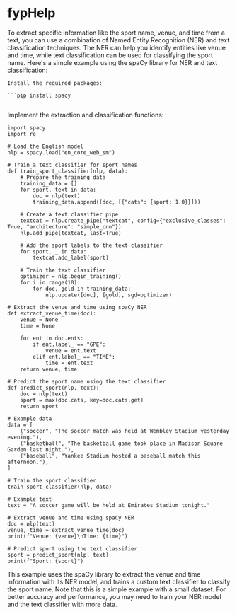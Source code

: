 # fypHelp

To extract specific information like the sport name, venue, and time from a text, you can use a combination of Named Entity Recognition (NER) and text classification techniques. The NER can help you identify entities like venue and time, while text classification can be used for classifying the sport name. Here's a simple example using the spaCy library for NER and text classification:

    Install the required packages:
    
    ```pip install spacy
```python -m spacy download en_core_web_sm
```

Implement the extraction and classification functions:

```
import spacy
import re

# Load the English model
nlp = spacy.load("en_core_web_sm")

# Train a text classifier for sport names
def train_sport_classifier(nlp, data):
    # Prepare the training data
    training_data = []
    for sport, text in data:
        doc = nlp(text)
        training_data.append((doc, [{"cats": {sport: 1.0}}]))

    # Create a text classifier pipe
    textcat = nlp.create_pipe("textcat", config={"exclusive_classes": True, "architecture": "simple_cnn"})
    nlp.add_pipe(textcat, last=True)

    # Add the sport labels to the text classifier
    for sport, _ in data:
        textcat.add_label(sport)

    # Train the text classifier
    optimizer = nlp.begin_training()
    for i in range(10):
        for doc, gold in training_data:
            nlp.update([doc], [gold], sgd=optimizer)

# Extract the venue and time using spaCy NER
def extract_venue_time(doc):
    venue = None
    time = None

    for ent in doc.ents:
        if ent.label_ == "GPE":
            venue = ent.text
        elif ent.label_ == "TIME":
            time = ent.text
    return venue, time

# Predict the sport name using the text classifier
def predict_sport(nlp, text):
    doc = nlp(text)
    sport = max(doc.cats, key=doc.cats.get)
    return sport

# Example data
data = [
    ("soccer", "The soccer match was held at Wembley Stadium yesterday evening."),
    ("basketball", "The basketball game took place in Madison Square Garden last night."),
    ("baseball", "Yankee Stadium hosted a baseball match this afternoon."),
]

# Train the sport classifier
train_sport_classifier(nlp, data)

# Example text
text = "A soccer game will be held at Emirates Stadium tonight."

# Extract venue and time using spaCy NER
doc = nlp(text)
venue, time = extract_venue_time(doc)
print(f"Venue: {venue}\nTime: {time}")

# Predict sport using the text classifier
sport = predict_sport(nlp, text)
print(f"Sport: {sport}")
```
This example uses the spaCy library to extract the venue and time information with its NER model, and trains a custom text classifier to classify the sport name. Note that this is a simple example with a small dataset. For better accuracy and performance, you may need to train your NER model and the text classifier with more data.
